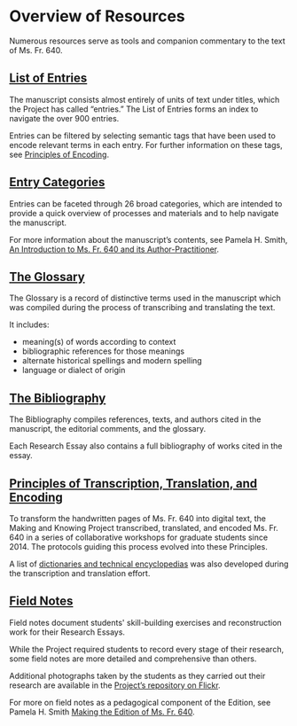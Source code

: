 # Overview of Resources

Numerous resources serve as tools and companion commentary to the text
of Ms. Fr. 640.

## [List of Entries](/#entries)

The manuscript consists almost entirely of units of text under titles, which the Project has called “entries.” The List of Entries forms an index to navigate the over 900 entries.

Entries can be filtered by selecting semantic tags that have been used to encode relevant terms in each entry. For further information on these tags, see [Principles of
Encoding](/#content/research+resources/principles-encoding).

## [Entry Categories](/#content/research+resources/categories)

Entries can be faceted through 26 broad categories, which are intended to provide a quick overview of processes and materials and to help navigate
the manuscript. 

For more information about the manuscript’s contents, see
Pamela H. Smith, [An Introduction to Ms. Fr. 640 and its
Author-Practitioner](/#essays/ann_300_ie_19).

## [The Glossary](/#folios/1r/f/1r/glossary)

The Glossary is a record of distinctive terms used in the manuscript
which was compiled during the process of transcribing and translating the text.

It includes:

  - meaning(s) of words according to context
  - bibliographic references for those meanings
  - alternate historical spellings and modern spelling
  - language or dialect of origin

## [The Bibliography](/#content/research+resources/bibliography)

The Bibliography compiles references, texts, and authors cited in the manuscript, the editorial comments, and the glossary.

Each Research Essay also contains a full bibliography of works cited in
the essay.


## [Principles of Transcription, Translation, and Encoding](/#content/research+resources/principles)

To transform the handwritten pages of Ms. Fr. 640 into digital text, the Making and
Knowing Project transcribed, translated, and encoded Ms. Fr. 640 in a series of collaborative workshops for graduate students since 2014. The protocols guiding this process evolved into these Principles.

A list of [dictionaries and technical encyclopedias](#content/research+resources/dictionaries) was also developed during the
transcription and translation effort.

## [Field Notes](#content/research+resources/field-notes)

Field notes document students' skill-building exercises and reconstruction work for their Research Essays.

While the Project required students to record every stage of their research, some field notes are more detailed and
comprehensive than others.

Additional photographs taken by the students as they carried out their
research are available in the [Project’s repository on Flickr](https://www.flickr.com/photos/128418753@N06/albums).

For more on field notes as a pedagogical component of the Edition, see Pamela H. Smith [Making the Edition of Ms.
Fr. 640](/#essay/ann_329_ie_19).

